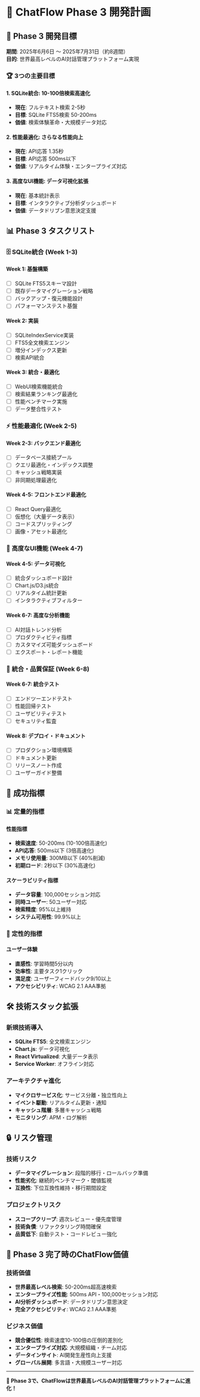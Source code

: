 # 🚀 ChatFlow Phase 3 開発計画

## 🎯 **Phase 3 開発目標**

**期間**: 2025年6月6日 〜 2025年7月31日（約8週間）  
**目的**: 世界最高レベルのAI対話管理プラットフォーム実現

### 🏆 **3つの主要目標**

#### 1. **SQLite統合**: 10-100倍検索高速化
- **現在**: フルテキスト検索 2-5秒
- **目標**: SQLite FTS5検索 50-200ms
- **価値**: 検索体験革命・大規模データ対応

#### 2. **性能最適化**: さらなる性能向上
- **現在**: API応答 1.35秒
- **目標**: API応答 500ms以下
- **価値**: リアルタイム体験・エンタープライズ対応

#### 3. **高度なUI機能**: データ可視化拡張
- **現在**: 基本統計表示
- **目標**: インタラクティブ分析ダッシュボード
- **価値**: データドリブン意思決定支援

## 📊 **Phase 3 タスクリスト**

### 🗄️ **SQLite統合 (Week 1-3)**

#### Week 1: 基盤構築
- [ ] SQLite FTS5スキーマ設計
- [ ] 既存データマイグレーション戦略
- [ ] バックアップ・復元機能設計
- [ ] パフォーマンステスト基盤

#### Week 2: 実装
- [ ] SQLiteIndexService実装
- [ ] FTS5全文検索エンジン
- [ ] 増分インデックス更新
- [ ] 検索API統合

#### Week 3: 統合・最適化
- [ ] WebUI検索機能統合
- [ ] 検索結果ランキング最適化
- [ ] 性能ベンチマーク実施
- [ ] データ整合性テスト

### ⚡ **性能最適化 (Week 2-5)**

#### Week 2-3: バックエンド最適化
- [ ] データベース接続プール
- [ ] クエリ最適化・インデックス調整
- [ ] キャッシュ戦略実装
- [ ] 非同期処理最適化

#### Week 4-5: フロントエンド最適化
- [ ] React Query最適化
- [ ] 仮想化（大量データ表示）
- [ ] コードスプリッティング
- [ ] 画像・アセット最適化

### 🎨 **高度なUI機能 (Week 4-7)**

#### Week 4-5: データ可視化
- [ ] 統合ダッシュボード設計
- [ ] Chart.js/D3.js統合
- [ ] リアルタイム統計更新
- [ ] インタラクティブフィルター

#### Week 6-7: 高度な分析機能
- [ ] AI対話トレンド分析
- [ ] プロダクティビティ指標
- [ ] カスタマイズ可能ダッシュボード
- [ ] エクスポート・レポート機能

### 🧪 **統合・品質保証 (Week 6-8)**

#### Week 6-7: 統合テスト
- [ ] エンドツーエンドテスト
- [ ] 性能回帰テスト
- [ ] ユーザビリティテスト
- [ ] セキュリティ監査

#### Week 8: デプロイ・ドキュメント
- [ ] プロダクション環境構築
- [ ] ドキュメント更新
- [ ] リリースノート作成
- [ ] ユーザーガイド整備

## 🎯 **成功指標**

### 📊 **定量的指標**

#### 性能指標
- **検索速度**: 50-200ms (10-100倍高速化)
- **API応答**: 500ms以下 (3倍高速化)
- **メモリ使用量**: 300MB以下 (40%削減)
- **初期ロード**: 2秒以下 (30%高速化)

#### スケーラビリティ指標
- **データ容量**: 100,000セッション対応
- **同時ユーザー**: 50ユーザー対応
- **検索精度**: 95%以上維持
- **システム可用性**: 99.9%以上

### 🎨 **定性的指標**

#### ユーザー体験
- **直感性**: 学習時間5分以内
- **効率性**: 主要タスク1クリック
- **満足度**: ユーザーフィードバック9/10以上
- **アクセシビリティ**: WCAG 2.1 AAA準拠

## 🛠️ **技術スタック拡張**

### 新規技術導入
- **SQLite FTS5**: 全文検索エンジン
- **Chart.js**: データ可視化
- **React Virtualized**: 大量データ表示
- **Service Worker**: オフライン対応

### アーキテクチャ進化
- **マイクロサービス化**: サービス分離・独立性向上
- **イベント駆動**: リアルタイム更新・通知
- **キャッシュ階層**: 多層キャッシュ戦略
- **モニタリング**: APM・ログ解析

## 🔒 **リスク管理**

### 技術リスク
- **データマイグレーション**: 段階的移行・ロールバック準備
- **性能劣化**: 継続的ベンチマーク・閾値監視
- **互換性**: 下位互換性維持・移行期間設定

### プロジェクトリスク
- **スコープクリープ**: 週次レビュー・優先度管理
- **技術負債**: リファクタリング時間確保
- **品質低下**: 自動テスト・コードレビュー強化

## 🎉 **Phase 3 完了時のChatFlow価値**

### 技術価値
- **世界最高レベル検索**: 50-200ms超高速検索
- **エンタープライズ性能**: 500ms API・100,000セッション対応
- **AI分析ダッシュボード**: データドリブン意思決定
- **完全アクセシビリティ**: WCAG 2.1 AAA準拠

### ビジネス価値
- **競合優位性**: 検索速度10-100倍の圧倒的差別化
- **エンタープライズ対応**: 大規模組織・チーム対応
- **データインサイト**: AI開発生産性向上支援
- **グローバル展開**: 多言語・大規模ユーザー対応

---

**🎯 Phase 3で、ChatFlowは世界最高レベルのAI対話管理プラットフォームに進化！** 